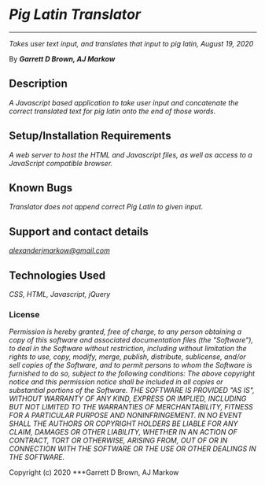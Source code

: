 # *Pig Latin Translator*

* * *
*Takes user text input, and translates that input to pig latin, August 19, 2020*

By ***Garrett D Brown, AJ Markow***


## Description

*A Javascript based application to take user input and concatenate the correct translated text for pig latin onto the end of those words.*


## Setup/Installation Requirements

*A web server to host the HTML and Javascript files, as well as access to a JavaScript compatible browser.*


## Known Bugs

*Translator does not append correct Pig Latin to given input.*

## Support and contact details

*alexanderjmarkow@gmail.com*


## Technologies Used

*CSS, HTML, Javascript, jQuery*

### License

*Permission is hereby granted, free of charge, to any person obtaining a copy of this software and associated documentation files (the "Software"), to deal in the Software without restriction, including without limitation the rights to use, copy, modify, merge, publish, distribute, sublicense, and/or sell copies of the Software, and to permit persons to whom the Software is furnished to do so, subject to the following conditions:  The above copyright notice and this permission notice shall be included in all copies or substantial portions of the Software.  THE SOFTWARE IS PROVIDED "AS IS", WITHOUT WARRANTY OF ANY KIND, EXPRESS OR IMPLIED, INCLUDING BUT NOT LIMITED TO THE WARRANTIES OF MERCHANTABILITY, FITNESS FOR A PARTICULAR PURPOSE AND NONINFRINGEMENT. IN NO EVENT SHALL THE AUTHORS OR COPYRIGHT HOLDERS BE LIABLE FOR ANY CLAIM, DAMAGES OR OTHER LIABILITY, WHETHER IN AN ACTION OF CONTRACT, TORT OR OTHERWISE, ARISING FROM, OUT OF OR IN CONNECTION WITH THE SOFTWARE OR THE USE OR OTHER DEALINGS IN THE SOFTWARE.*

Copyright (c) 2020 ***Garrett D Brown, AJ Markow
